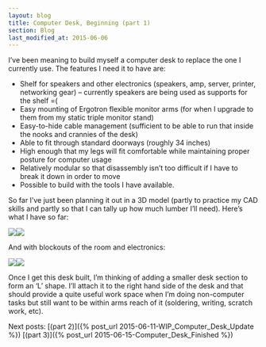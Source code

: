 ```yaml
---
layout: blog
title: Computer Desk, Beginning (part 1)
section: Blog
last_modified_at: 2015-06-06
---
```


I’ve been meaning to build myself a computer desk to replace the one I currently use.  The features I need it to have are:

* Shelf for speakers and other electronics (speakers, amp, server, printer, networking gear) – currently speakers are being used as supports for the shelf =(
* Easy mounting of Ergotron flexible monitor arms (for when I upgrade to them from my static triple monitor stand)
* Easy-to-hide cable management (sufficient to be able to run that inside the nooks and crannies of the desk)
* Able to fit through standard doorways (roughly 34 inches)
* High enough that my legs will fit comfortable while maintaining proper posture for computer usage
* Relatively modular so that disassembly isn’t too difficult if I have to break it down in order to move
* Possible to build with the tools I have available.

So far I’ve just been planning it out in a 3D model (partly to practice my CAD skills and partly so that I can tally up how much lumber I’ll need).  Here’s what I have so far:

<a href="http://i.imgur.com/RIjskGg.png"><img class="half" src="http://i.imgur.com/RIjskGg.png" /></a><a href="http://i.imgur.com/w6oM24p.png"><img class="half" src="http://i.imgur.com/w6oM24p.png" /></a>

And with blockouts of the room and electronics:

<a href="http://i.imgur.com/RClIBSN.png"><img class="half" src="http://i.imgur.com/RClIBSN.png" /></a><a href="http://i.imgur.com/7BIwddt.png"><img class="half" src="http://i.imgur.com/7BIwddt.png" /></a>

Once I get this desk built, I’m thinking of adding a smaller desk section to form an ‘L’ shape. I’ll attach it to the right hand side of the desk and that should provide a quite useful work space when I’m doing non-computer tasks but still want to be within arms reach of it (soldering, writing, scratch work, etc).

Next posts: [(part 2)]({% post_url 2015-06-11-WIP_Computer_Desk_Update %}) [(part 3)]({% post_url 2015-06-15-Computer_Desk_Finished %})